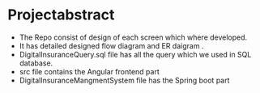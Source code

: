 # Projectabstract

* The Repo  consist of design of each screen which where developed.
* It has detailed designed flow diagram and ER daigram .
* DigitalInsuranceQuery.sql file has all the query which we used in SQL database.
* src file contains the Angular frontend part
* DigitalInsuranceMangmentSystem file has the Spring boot part
